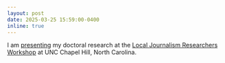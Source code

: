 ```yaml
---
layout: post
date: 2025-03-25 15:59:00-0400
inline: true
---
```


I am <a href="https://figshare.com/articles/conference_contribution/Computational_Tools_for_Mapping_and_Measuring_Local_News_Diversity_at_Scale/29364368?file=55495454">presenting</a> my doctoral research at the <a href="https://www.cislm.org/research/local-journalism-researchers-workshop/">Local Journalism Researchers Workshop</a> at UNC Chapel Hill, North Carolina.

